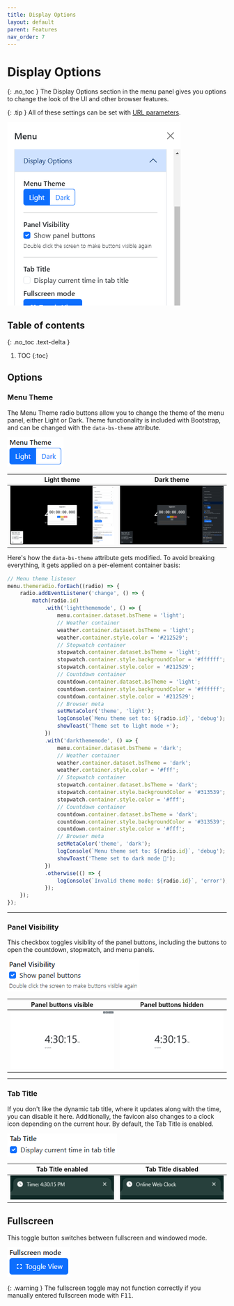 ```yaml
---
title: Display Options
layout: default
parent: Features
nav_order: 7
---
```

# Display Options
{: .no_toc }
The Display Options section in the menu panel gives you options to change the look of the UI and other browser features.

{: .tip }
All of these settings can be set with [URL parameters](/docs/url-params#base-url-parameters).

![A screenshot of the Display Options menu options.](/assets/images/docs-Features/displayoptions/displayoptions.png)

## Table of contents
{: .no_toc .text-delta }
1. TOC
{:toc}

## Options
### Menu Theme
The Menu Theme radio buttons allow you to change the theme of the menu panel, either Light or Dark. Theme functionality is included with Bootstrap, and can be changed with the `data-bs-theme` attribute.

![A screenshot of the Menu Theme radio buttons.](/assets/images/docs-Features/displayoptions/menutheme.png)

| Light theme | Dark theme |
| --- | --- |
| ![A screenshop of the page with Light theme enabled.](/assets/images/docs-Features/displayoptions/menutheme-light.png) | ![A screenshop of the page with Dark theme enabled.](/assets/images/docs-Features/displayoptions/menutheme-dark.png) |

Here's how the `data-bs-theme` attribute gets modified. To avoid breaking everything, it gets applied on a per-element container basis:

```ts
// Menu theme listener
menu.themeradio.forEach((radio) => {
    radio.addEventListener('change', () => {
        match(radio.id)
            .with('lightthememode', () => {
                menu.container.dataset.bsTheme = 'light';
                // Weather container
                weather.container.dataset.bsTheme = 'light';
                weather.container.style.color = '#212529';
                // Stopwatch container
                stopwatch.container.dataset.bsTheme = 'light';
                stopwatch.container.style.backgroundColor = '#ffffff';
                stopwatch.container.style.color = '#212529';
                // Countdown container
                countdown.container.dataset.bsTheme = 'light';
                countdown.container.style.backgroundColor = '#ffffff';
                countdown.container.style.color = '#212529';
                // Browser meta
                setMetaColor('theme', 'light');
                logConsole(`Menu theme set to: ${radio.id}`, 'debug');
                showToast('Theme set to light mode ☀️');
            })
            .with('darkthememode', () => {
                menu.container.dataset.bsTheme = 'dark';
                // Weather container
                weather.container.dataset.bsTheme = 'dark';
                weather.container.style.color = '#fff';
                // Stopwatch container
                stopwatch.container.dataset.bsTheme = 'dark';
                stopwatch.container.style.backgroundColor = '#313539';
                stopwatch.container.style.color = '#fff';
                // Countdown container
                countdown.container.dataset.bsTheme = 'dark';
                countdown.container.style.backgroundColor = '#313539';
                countdown.container.style.color = '#fff';
                // Browser meta
                setMetaColor('theme', 'dark');
                logConsole(`Menu theme set to: ${radio.id}`, 'debug');
                showToast('Theme set to dark mode 🌙');
            })
            .otherwise(() => {
                logConsole(`Invalid theme mode: ${radio.id}`, 'error');
            });
    });
});
```

<hr>

### Panel Visibility
This checkbox toggles visiblity of the panel buttons, including the buttons to open the countdown, stopwatch, and menu panels.

![A screenshot of the Panel Visibility checkbox.](/assets/images/docs-Features/displayoptions/panelvisibility.png)

| Panel buttons visible | Panel buttons hidden |
| --- | --- |
| ![A screenshop of the page with Panel Visibility enabled.](/assets/images/docs-Features/displayoptions/panelvisibility-on.png) | ![A screenshop of the page with Panel Visibility disabled.](/assets/images/docs-Features/displayoptions/panelvisibility-off.png) |

<hr>

### Tab Title
If you don't like the dynamic tab title, where it updates along with the time, you can disable it here. Additionally, the favicon also changes to a clock icon depending on the current hour. By default, the Tab Title is enabled.

![A screenshot of the Tab Title checkbox.](/assets/images/docs-Features/displayoptions/tabtitle.png)

| Tab Title enabled | Tab Title disabled |
| --- | --- |
| ![A screenshop of the page with Tab Title enabled.](/assets/images/docs-Features/displayoptions/tabtitle-on.png) | ![A screenshop of the page with Tab Title disabled.](/assets/images/docs-Features/displayoptions/tabtitle-off.png) |

## Fullscreen
This toggle button switches between fullscreen and windowed mode.

![A screenshot of the Fullscreen toggle button.](/assets/images/docs-Features/displayoptions/fullscreen.png)

{: .warning }
The fullscreen toggle may not function correctly if you manually entered fullscreen mode with <kbd>F11</kbd>.
